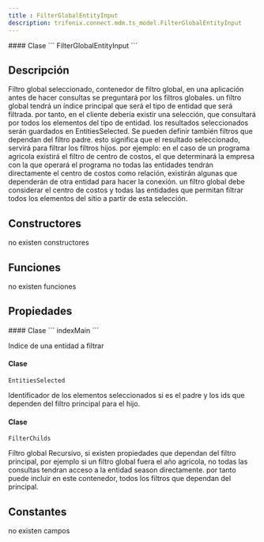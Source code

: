 ```yaml
---
title : FilterGlobalEntityInput
description: trifenix.connect.mdm.ts_model.FilterGlobalEntityInput
---
```




<CodeBlock slots = 'heading, code' repeat = '1' languages = 'C#' />
#### Clase
```
FilterGlobalEntityInput
```

## Descripción
Filtro global seleccionado, contenedor de filtro global, en una aplicación antes de hacer consultas se preguntará por los filtros globales.
un filtro global tendrá un índice principal que será el tipo de entidad que será filtrada.
por tanto, en el cliente debería existir una selección, que consultará por todos los elementos del tipo de entidad.
los resultados seleccionados serán guardados en EntitiesSelected.
Se pueden definir también filtros que dependan del filtro padre.
esto significa que el resultado seleccionado, servirá para filtrar los filtros hijos.
por ejemplo:
en el caso de un programa agricola existirá el filtro de centro de costos, el que determinará la empresa con la que operará el programa
no todas las entidades tendrán directamente el centro de costos como relación, existirán algunas que dependerán de otra entidad para hacer la conexión.
un filtro global debe considerar el centro de costos y todas las entidades que permitan filtrar todos los elementos del sitio a partir de esta selección.
## Constructores

no existen constructores


## Funciones

no existen funciones

## Propiedades

<CodeBlock slots = 'heading, code' repeat = '1' languages = 'C#' />
#### Clase
```
indexMain
```

Indice de una entidad a filtrar
<CodeBlock slots = 'heading, code' repeat = '1' languages = 'C#' />
#### Clase
```
EntitiesSelected
```

Identificador de los elementos seleccionados si es el padre y los ids que dependen del filtro principal para el hijo.
<CodeBlock slots = 'heading, code' repeat = '1' languages = 'C#' />
#### Clase
```
FilterChilds
```

Filtro global Recursivo, si existen propiedades que dependan
del filtro principal, por ejemplo si un filtro global fuera el año agricola,
no todas las consultas tendran acceso a la entidad season directamente.
por tanto puede incluir en este contenedor, todos los filtros que dependan del principal.
## Constantes
no existen campos

